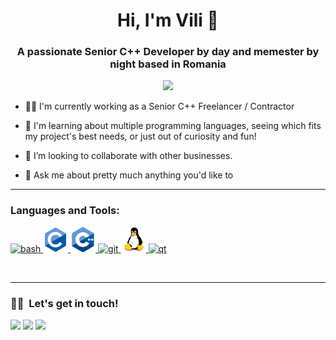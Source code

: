 <h1 align="center">Hi, I'm Vili 👋</h1>
<h3 align="center">A passionate Senior C++ Developer by day and memester by night based in Romania</h3>

<p align="center">
  <img src="https://komarev.com/ghpvc/?username=vilihegyi&color=blueviolet&style=flat">
</p>

- 👨‍💻 I'm currently working as a Senior C++ Freelancer / Contractor

- 🌱 I'm learning about multiple programming languages, seeing which fits my project's best needs, or just out of curiosity and fun!

- 🤝 I’m looking to collaborate with other businesses.

- 💬 Ask me about pretty much anything you'd like to

<hr />

<h3 align="left">Languages and Tools:</h3>
<p align="left">
  <a href="https://www.gnu.org/software/bash/" target="_blank"> <img src="https://www.vectorlogo.zone/logos/gnu_bash/gnu_bash-icon.svg" alt="bash" width="40" height="40"/> </a>
  <a href="https://www.cprogramming.com/" target="_blank"> <img src="https://raw.githubusercontent.com/devicons/devicon/master/icons/c/c-original.svg" alt="c" width="40" height="40"/> </a>
  <a href="https://www.w3schools.com/cpp/" target="_blank"> <img src="https://raw.githubusercontent.com/devicons/devicon/master/icons/cplusplus/cplusplus-original.svg" alt="cplusplus" width="40" height="40"/> </a>
  <a href="https://git-scm.com/" target="_blank"> <img src="https://www.vectorlogo.zone/logos/git-scm/git-scm-icon.svg" alt="git" width="40" height="40"/> </a> <a href="https://www.linux.org/" target="_blank"> <img src="https://raw.githubusercontent.com/devicons/devicon/master/icons/linux/linux-original.svg" alt="linux" width="40" height="40"/> </a>
  <a href="https://www.qt.io/" target="_blank"> <img src="https://upload.wikimedia.org/wikipedia/commons/0/0b/Qt_logo_2016.svg" alt="qt" width="40" height="40"/> </a>
</p>
<br />
<hr />

### 🤝🏻 &nbsp;Let's get in touch!
<p>
<a href="https://linkedin.com/in/vilihegyi"><img src="https://img.shields.io/badge/-vilihegyi-0077B5?style=flat&logo=Linkedin&logoColor=white" /></a>
<a href="mailto:vili@devlaboratories.com"><img src="https://img.shields.io/badge/-vili@devlaboratories.com-D14836?style=flat&logo=Gmail&logoColor=white" /></a>
<a href="https://twitter.com/vilihegyi"><img src="https://img.shields.io/badge/-@vilihegyi-1877F2?style=flat&logo=Twitter&logoColor=white" /></a>
</p>

<!--
<hr />

### ⚙️ &nbsp;GitHub Analytics - seems broken
<p align="center">
    <a href="https://github.com/vilihegyi">
        <img height="180em" src="https://github-readme-stats.vercel.app/api?username=vilihegyi&show_icons=true&theme=github_dark&hide_border=false&border_radius=25&border_color=58A6FF&count_private=true&custom_title=Vili's%20Github%20Stats" />
        <img height="180em" src="https://github-readme-stats-eight-theta.vercel.app/api/top-langs/?username=vilihegyi&layout=compact&langs_count=8&theme=algolia" />
    </a>
</p>
<p align="center"><img align="center" src="https://github-readme-streak-stats.herokuapp.com/?user=vilihegyi&" alt="vilihegyi" /></p>-->
